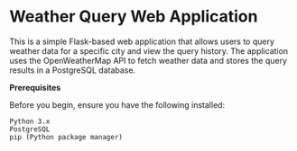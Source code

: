 # Weather Query Web Application
This is a simple Flask-based web application that allows users to query weather data for a specific city and view the query history. The application uses the OpenWeatherMap API to fetch weather data and stores the query results in a PostgreSQL database.

**Prerequisites**

Before you begin, ensure you have the following installed:
```commandline
Python 3.x
PostgreSQL
pip (Python package manager)
```